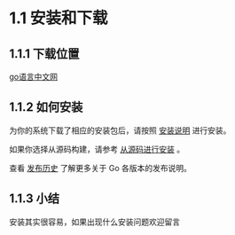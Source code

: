 # 1.1 安装和下载

## 1.1.1 下载位置

[go语言中文网](https://studygolang.com/dl)

## 1.1.2 如何安装

为你的系统下载了相应的安装包后，请按照 [安装说明](http://docs.studygolang.com/doc/install) 进行安装。

如果你选择从源码构建，请参考 [从源码进行安装](http://docs.studygolang.com/doc/install/source) 。

查看 [发布历史](http://docs.studygolang.com/doc/devel/release.html) 了解更多关于 Go 各版本的发布说明。

## 1.1.3 小结

安装其实很容易，如果出现什么安装问题欢迎留言
